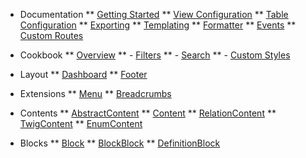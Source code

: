 * Documentation
** [Getting Started](/)
** [View Configuration](view-configuration.md)
** [Table Configuration](table-configuration.md)
** [Exporting](exporting.md)
** [Templating](templating.md)
** [Formatter](formatter.md)
** [Events](events.md)
** [Custom Routes](custom-routes.md)

* Cookbook
** [Overview](cookbook/overview.md)
** - [Filters](cookbook/filters.md)
** - [Search](cookbook/search.md)
** - [Custom Styles](cookbook/custom_styles.md)

* Layout
** [Dashboard](extensions/dashboard.md)
** [Footer](extensions/footer.md)

* Extensions
** [Menu](extensions/menu.md)
** [Breadcrumbs](extensions/breadcrumbs.md)

* Contents
** [AbstractContent](/contents/abstract-content.md)
** [Content](/contents/content.md)
** [RelationContent](/contents/relation-content.md)
** [TwigContent](/contents/twig-content.md)
** [EnumContent](/contents/enum-content.md)

* Blocks
** [Block](/blocks/block.md)
** [BlockBlock](/blocks/block-block.md)
** [DefinitionBlock](/blocks/definition-block.md)
